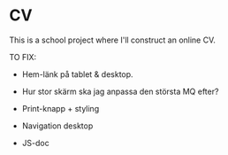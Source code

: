 # CV

This is a school project where I'll construct an online CV.

TO FIX:
* Hem-länk på tablet & desktop.

* Hur stor skärm ska jag anpassa den största MQ efter?

* Print-knapp + styling

* Navigation desktop

* JS-doc 

